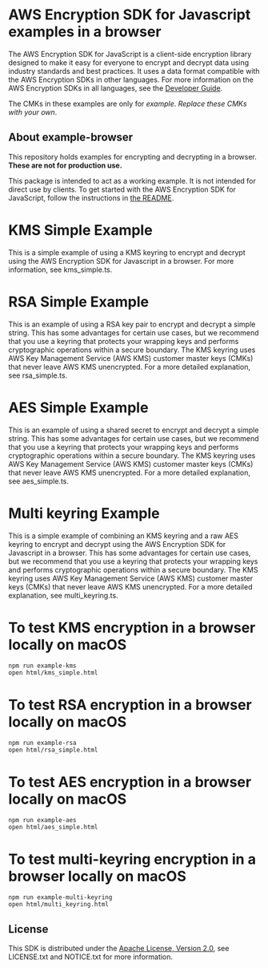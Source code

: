# AWS Encryption SDK for Javascript examples in a browser

The AWS Encryption SDK for JavaScript is a client-side encryption library
designed to make it easy for everyone to encrypt
and decrypt data using industry standards and best practices.
It uses a data format compatible with the AWS Encryption SDKs in other languages.
For more information on the AWS Encryption SDKs in all languages,
see the [Developer Guide](https://docs.aws.amazon.com/encryption-sdk/latest/developer-guide/introduction.html).

The CMKs in these examples are only for *example*.
*Replace these CMKs with your own*.

## About example-browser
This repository holds examples for encrypting and decrypting in a browser.
**These are not for production use.**

This package is intended to act as a working example.
It is not intended for direct use by clients.
To get started with the AWS Encryption SDK for JavaScript,
follow the instructions in [the README](https://github.com/aws/aws-encryption-sdk-javascript/blob/master/README.md).

# KMS Simple Example

This is a simple example of using a KMS keyring to encrypt
and decrypt using the AWS Encryption SDK for Javascript in a browser.
For more information, see kms_simple.ts.

# RSA Simple Example

This is an example of using a RSA key pair to encrypt and decrypt a simple string. 
This has some advantages for certain use cases,
but we recommend that you use a keyring that protects your wrapping keys
and performs cryptographic operations within a secure boundary.
The KMS keyring uses AWS Key Management Service (AWS KMS) customer master keys (CMKs) that never leave AWS KMS unencrypted. 
For a more detailed explanation, see rsa_simple.ts.

# AES Simple Example

This is an example of using a shared secret to encrypt and decrypt a simple string. 
This has some advantages for certain use cases,
but we recommend that you use a keyring that protects your wrapping keys
and performs cryptographic operations within a secure boundary.
The KMS keyring uses AWS Key Management Service (AWS KMS) customer master keys (CMKs) that never leave AWS KMS unencrypted. 
For a more detailed explanation, see aes_simple.ts.

# Multi keyring Example

This is a simple example of combining an KMS keyring
and a raw AES keyring to encrypt
and decrypt using the AWS Encryption SDK for Javascript in a browser.
This has some advantages for certain use cases,
but we recommend that you use a keyring that protects your wrapping keys
and performs cryptographic operations within a secure boundary.
The KMS keyring uses AWS Key Management Service (AWS KMS) customer master keys (CMKs) that never leave AWS KMS unencrypted. 
For a more detailed explanation, see multi_keyring.ts.

# To test KMS encryption in a browser locally on macOS

```
npm run example-kms
open html/kms_simple.html
```

# To test RSA encryption in a browser locally on macOS

```
npm run example-rsa
open html/rsa_simple.html
```

# To test AES encryption in a browser locally on macOS

```
npm run example-aes
open html/aes_simple.html
```

# To test multi-keyring encryption in a browser locally on macOS

```
npm run example-multi-keyring
open html/multi_keyring.html
```

## License

This SDK is distributed under the
[Apache License, Version 2.0](http://www.apache.org/licenses/LICENSE-2.0),
see LICENSE.txt and NOTICE.txt for more information.
